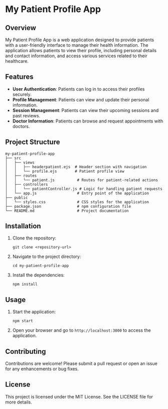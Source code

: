# My Patient Profile App

## Overview
My Patient Profile App is a web application designed to provide patients with a user-friendly interface to manage their health information. The application allows patients to view their profile, including personal details and contact information, and access various services related to their healthcare.

## Features
- **User Authentication**: Patients can log in to access their profiles securely.
- **Profile Management**: Patients can view and update their personal information.
- **Session Management**: Patients can view their upcoming sessions and past reviews.
- **Doctor Information**: Patients can browse and request appointments with doctors.

## Project Structure
```
my-patient-profile-app
├── src
│   ├── views
│   │   ├── headerpatient.ejs  # Header section with navigation
│   │   └── profile.ejs        # Patient profile view
│   ├── routes
│   │   └── patient.js          # Routes for patient-related actions
│   ├── controllers
│   │   └── patientController.js # Logic for handling patient requests
│   └── app.js                  # Entry point of the application
├── public
│   └── styles.css              # CSS styles for the application
├── package.json                # npm configuration file
└── README.md                   # Project documentation
```

## Installation
1. Clone the repository:
   ```
   git clone <repository-url>
   ```
2. Navigate to the project directory:
   ```
   cd my-patient-profile-app
   ```
3. Install the dependencies:
   ```
   npm install
   ```

## Usage
1. Start the application:
   ```
   npm start
   ```
2. Open your browser and go to `http://localhost:3000` to access the application.

## Contributing
Contributions are welcome! Please submit a pull request or open an issue for any enhancements or bug fixes.

## License
This project is licensed under the MIT License. See the LICENSE file for more details.